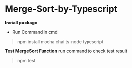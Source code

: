 # Merge-Sort-by-Typescript

**Install package**
- Run Command in cmd
>npm install mocha chai ts-node typescript

**Test MergeSort Function**
run command to check test result
>npm test

